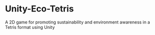 # Unity-Eco-Tetris
A 2D game for promoting sustainability and environment awareness in a Tetris format using Unity 
